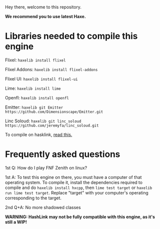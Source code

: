 Hey there, welcome to this repository.

**We recommend you to use latest Haxe.**

# Libraries needed to compile this engine

Flixel: ``haxelib install flixel``

Flixel Addons: ``haxelib install flixel-addons``

Flixel UI: ``haxelib install flixel-ui``

Lime: ``haxelib install lime``

Openfl: ``haxelib install openfl``

Emitter: ``haxelib git Emitter https://github.com/Dimensionscape/Emitter.git``

Linc Soloud: ``haxelib git linc_soloud https://github.com/jeremyfa/linc_soloud.git``

To compile on hasklink, [read this.](https://haxe.org/manual/target-hl-getting-started.html)

# Frequently asked questions

1st Q: How do I play FNF Zenith on linux?

1st A: To test this engine on there, you must have a computer of that operating system. To compile it, install the dependencies required to compile and do ``haxelib install hxcpp``, then ``lime test target`` or ``haxelib run lime test target``. Replace "target" with your computer's operating corresponding to the target. 

2nd Q+A: No more shadowed classes

**WARNING: HashLink may not be fully compatible with this engine, as it's still a WIP!**
